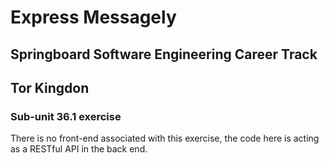 # Express Messagely
## Springboard Software Engineering Career Track
## Tor Kingdon

### Sub-unit 36.1 exercise
There is no front-end associated with this exercise, the code here is acting as a RESTful API in the back end.